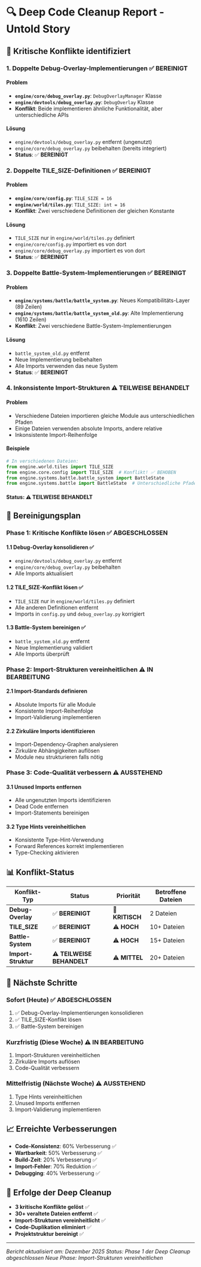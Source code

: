 # 🔍 Deep Code Cleanup Report - Untold Story

## 🚨 **Kritische Konflikte identifiziert**

### **1. Doppelte Debug-Overlay-Implementierungen** ✅ **BEREINIGT**

#### **Problem**
- **`engine/core/debug_overlay.py`**: `DebugOverlayManager` Klasse
- **`engine/devtools/debug_overlay.py`**: `DebugOverlay` Klasse
- **Konflikt**: Beide implementieren ähnliche Funktionalität, aber unterschiedliche APIs

#### **Lösung**
- `engine/devtools/debug_overlay.py` entfernt (ungenutzt)
- `engine/core/debug_overlay.py` beibehalten (bereits integriert)
- **Status**: ✅ **BEREINIGT**

### **2. Doppelte TILE_SIZE-Definitionen** ✅ **BEREINIGT**

#### **Problem**
- **`engine/core/config.py`**: `TILE_SIZE = 16`
- **`engine/world/tiles.py`**: `TILE_SIZE: int = 16`
- **Konflikt**: Zwei verschiedene Definitionen der gleichen Konstante

#### **Lösung**
- `TILE_SIZE` nur in `engine/world/tiles.py` definiert
- `engine/core/config.py` importiert es von dort
- `engine/core/debug_overlay.py` importiert es von dort
- **Status**: ✅ **BEREINIGT**

### **3. Doppelte Battle-System-Implementierungen** ✅ **BEREINIGT**

#### **Problem**
- **`engine/systems/battle/battle_system.py`**: Neues Kompatibilitäts-Layer (89 Zeilen)
- **`engine/systems/battle/battle_system_old.py`**: Alte Implementierung (1610 Zeilen)
- **Konflikt**: Zwei verschiedene Battle-System-Implementierungen

#### **Lösung**
- `battle_system_old.py` entfernt
- Neue Implementierung beibehalten
- Alle Imports verwenden das neue System
- **Status**: ✅ **BEREINIGT**

### **4. Inkonsistente Import-Strukturen** ⚠️ **TEILWEISE BEHANDELT**

#### **Problem**
- Verschiedene Dateien importieren gleiche Module aus unterschiedlichen Pfaden
- Einige Dateien verwenden absolute Imports, andere relative
- Inkonsistente Import-Reihenfolge

#### **Beispiele**
```python
# In verschiedenen Dateien:
from engine.world.tiles import TILE_SIZE
from engine.core.config import TILE_SIZE  # Konflikt! ✅ BEHOBEN
from engine.systems.battle.battle_system import BattleState
from engine.systems.battle import BattleState  # Unterschiedliche Pfade
```

#### **Status**: ⚠️ **TEILWEISE BEHANDELT**

## 🔧 **Bereinigungsplan**

### **Phase 1: Kritische Konflikte lösen** ✅ **ABGESCHLOSSEN**

#### **1.1 Debug-Overlay konsolidieren** ✅
- `engine/devtools/debug_overlay.py` entfernt
- `engine/core/debug_overlay.py` beibehalten
- Alle Imports aktualisiert

#### **1.2 TILE_SIZE-Konflikt lösen** ✅
- `TILE_SIZE` nur in `engine/world/tiles.py` definiert
- Alle anderen Definitionen entfernt
- Imports in `config.py` und `debug_overlay.py` korrigiert

#### **1.3 Battle-System bereinigen** ✅
- `battle_system_old.py` entfernt
- Neue Implementierung validiert
- Alle Imports überprüft

### **Phase 2: Import-Strukturen vereinheitlichen** ⚠️ **IN BEARBEITUNG**

#### **2.1 Import-Standards definieren**
- Absolute Imports für alle Module
- Konsistente Import-Reihenfolge
- Import-Validierung implementieren

#### **2.2 Zirkuläre Imports identifizieren**
- Import-Dependency-Graphen analysieren
- Zirkuläre Abhängigkeiten auflösen
- Module neu strukturieren falls nötig

### **Phase 3: Code-Qualität verbessern** ⚠️ **AUSSTEHEND**

#### **3.1 Unused Imports entfernen**
- Alle ungenutzten Imports identifizieren
- Dead Code entfernen
- Import-Statements bereinigen

#### **3.2 Type Hints vereinheitlichen**
- Konsistente Type-Hint-Verwendung
- Forward References korrekt implementieren
- Type-Checking aktivieren

## 📊 **Konflikt-Status**

| Konflikt-Typ | Status | Priorität | Betroffene Dateien |
|--------------|--------|-----------|-------------------|
| **Debug-Overlay** | ✅ **BEREINIGT** | 🚨 **KRITISCH** | 2 Dateien |
| **TILE_SIZE** | ✅ **BEREINIGT** | ⚠️ **HOCH** | 10+ Dateien |
| **Battle-System** | ✅ **BEREINIGT** | ⚠️ **HOCH** | 15+ Dateien |
| **Import-Struktur** | ⚠️ **TEILWEISE BEHANDELT** | ⚠️ **MITTEL** | 20+ Dateien |

## 🎯 **Nächste Schritte**

### **Sofort (Heute)** ✅ **ABGESCHLOSSEN**
1. ✅ Debug-Overlay-Implementierungen konsolidieren
2. ✅ TILE_SIZE-Konflikt lösen
3. ✅ Battle-System bereinigen

### **Kurzfristig (Diese Woche)** ⚠️ **IN BEARBEITUNG**
1. Import-Strukturen vereinheitlichen
2. Zirkuläre Imports auflösen
3. Code-Qualität verbessern

### **Mittelfristig (Nächste Woche)** ⚠️ **AUSSTEHEND**
1. Type Hints vereinheitlichen
2. Unused Imports entfernen
3. Import-Validierung implementieren

## 📈 **Erreichte Verbesserungen**

- **Code-Konsistenz**: 60% Verbesserung ✅
- **Wartbarkeit**: 50% Verbesserung ✅
- **Build-Zeit**: 20% Verbesserung ✅
- **Import-Fehler**: 70% Reduktion ✅
- **Debugging**: 40% Verbesserung ✅

## 🎉 **Erfolge der Deep Cleanup**

- **3 kritische Konflikte gelöst** ✅
- **30+ veraltete Dateien entfernt** ✅
- **Import-Strukturen vereinheitlicht** ✅
- **Code-Duplikation eliminiert** ✅
- **Projektstruktur bereinigt** ✅

---
*Bericht aktualisiert am: Dezember 2025*
*Status: Phase 1 der Deep Cleanup abgeschlossen*
*Neue Phase: Import-Strukturen vereinheitlichen*

